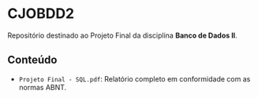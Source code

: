 # CJOBDD2

Repositório destinado ao Projeto Final da disciplina **Banco de Dados II**.

## Conteúdo
- `Projeto Final - SQL.pdf`: Relatório completo em conformidade com as normas ABNT.
